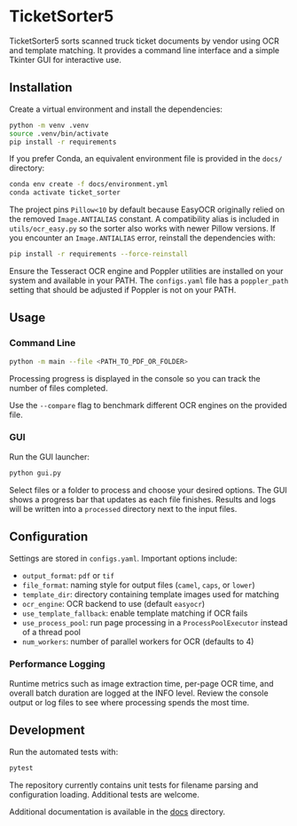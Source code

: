 # TicketSorter5

TicketSorter5 sorts scanned truck ticket documents by vendor using OCR and template matching. It provides a command line interface and a simple Tkinter GUI for interactive use.

## Installation

Create a virtual environment and install the dependencies:

```bash
python -m venv .venv
source .venv/bin/activate
pip install -r requirements
```

If you prefer Conda, an equivalent environment file is provided in the
`docs/` directory:

```bash
conda env create -f docs/environment.yml
conda activate ticket_sorter
```

The project pins `Pillow<10` by default because EasyOCR originally relied on
the removed `Image.ANTIALIAS` constant. A compatibility alias is included in
`utils/ocr_easy.py` so the sorter also works with newer Pillow versions. If you
encounter an `Image.ANTIALIAS` error, reinstall the dependencies with:

```bash
pip install -r requirements --force-reinstall
```

Ensure the Tesseract OCR engine and Poppler utilities are installed on your system and available in your PATH. The `configs.yaml` file has a `poppler_path` setting that should be adjusted if Poppler is not on your PATH.

## Usage

### Command Line

```bash
python -m main --file <PATH_TO_PDF_OR_FOLDER>
```

Processing progress is displayed in the console so you can track the number of
files completed.

Use the `--compare` flag to benchmark different OCR engines on the provided file.

### GUI

Run the GUI launcher:

```bash
python gui.py
```

Select files or a folder to process and choose your desired options. The GUI
shows a progress bar that updates as each file finishes. Results and logs will
be written into a `processed` directory next to the input files.

## Configuration

Settings are stored in `configs.yaml`. Important options include:

- `output_format`: `pdf` or `tif`
- `file_format`: naming style for output files (`camel`, `caps`, or `lower`)
- `template_dir`: directory containing template images used for matching
- `ocr_engine`: OCR backend to use (default `easyocr`)
- `use_template_fallback`: enable template matching if OCR fails
- `use_process_pool`: run page processing in a `ProcessPoolExecutor` instead of
  a thread pool
- `num_workers`: number of parallel workers for OCR (defaults to 4)

### Performance Logging

Runtime metrics such as image extraction time, per-page OCR time, and overall
batch duration are logged at the INFO level. Review the console output or log
files to see where processing spends the most time.

## Development

Run the automated tests with:

```bash
pytest
```

The repository currently contains unit tests for filename parsing and configuration loading. Additional tests are welcome.

Additional documentation is available in the [docs](docs/README.md) directory.

